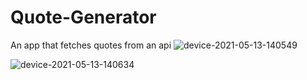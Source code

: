 # Quote-Generator
An app that fetches quotes from an api
![device-2021-05-13-140549](https://user-images.githubusercontent.com/61080898/118336402-449f4d80-b51a-11eb-8bfe-805970a62faf.png)

![device-2021-05-13-140634](https://user-images.githubusercontent.com/61080898/118336408-479a3e00-b51a-11eb-9543-2f78ba814e8f.png)
